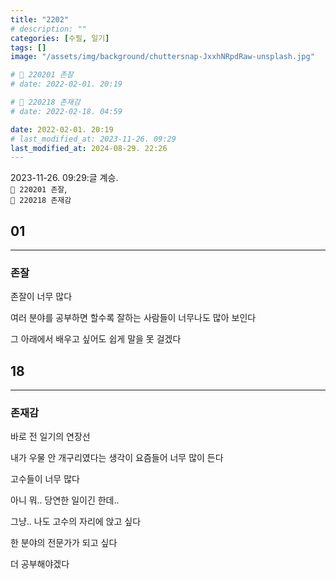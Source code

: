 ```yaml
---
title: "2202"
# description: ""
categories: [수필, 일기]
tags: []
image: "/assets/img/background/chuttersnap-JxxhNRpdRaw-unsplash.jpg"

# 🌱 220201 존잘
# date: 2022-02-01. 20:19

# 🌱 220218 존재감
# date: 2022-02-18. 04:59

date: 2022-02-01. 20:19
# last_modified_at: 2023-11-26. 09:29
last_modified_at: 2024-08-29. 22:26
---
```


2023-11-26. 09:29:글 계승.  
`🌱 220201 존잘`,  
`🌱 220218 존재감`  

## 01

---

### 존잘

존잘이 너무 많다

여러 분야를 공부하면 할수록 잘하는 사람들이 너무나도 많아 보인다

그 아래에서 배우고 싶어도 쉽게 말을 못 걸겠다

## 18

---

### 존재감

바로 전 일기의 연장선

내가 우물 안 개구리였다는 생각이 요즘들어 너무 많이 든다

고수들이 너무 많다

아니 뭐.. 당연한 일이긴 한데..

그냥.. 나도 고수의 자리에 앉고 싶다

한 분야의 전문가가 되고 싶다

더 공부해야겠다
